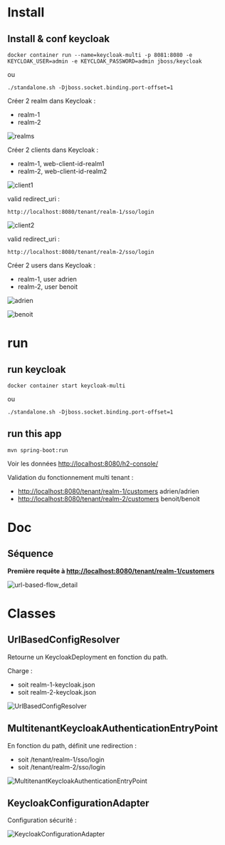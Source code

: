 # Install

## Install & conf keycloak
```
docker container run --name=keycloak-multi -p 8081:8080 -e KEYCLOAK_USER=admin -e KEYCLOAK_PASSWORD=admin jboss/keycloak
```
ou
```
./standalone.sh -Djboss.socket.binding.port-offset=1
```

Créer 2 realm dans Keycloak :
* realm-1
* realm-2

![realms](./doc/realms.png?raw=true)

Créer 2 clients dans Keycloak :
* realm-1, web-client-id-realm1
* realm-2, web-client-id-realm2

![client1](./doc/client1.png?raw=true)

valid redirect_uri :
```
http://localhost:8080/tenant/realm-1/sso/login
```

![client2](./doc/client2.png?raw=true)

valid redirect_uri :
```
http://localhost:8080/tenant/realm-2/sso/login
```

Créer 2 users dans Keycloak :
* realm-1, user adrien
* realm-2, user benoit

![adrien](./doc/adrien.png?raw=true)

![benoit](./doc/benoit.png?raw=true)

# run

## run keycloak
```
docker container start keycloak-multi
```
ou
```
./standalone.sh -Djboss.socket.binding.port-offset=1
```

## run this app
```
mvn spring-boot:run
```
Voir les données
[http://localhost:8080/h2-console/](http://localhost:8080/h2-console/)

Validation du fonctionnement multi tenant :
* [http://localhost:8080/tenant/realm-1/customers](http://localhost:8080/tenant/realm-1/customers)
adrien/adrien
* [http://localhost:8080/tenant/realm-2/customers](http://localhost:8080/tenant/realm-2/customers)
benoit/benoit

# Doc

## Séquence

**Première requête à [http://localhost:8080/tenant/realm-1/customers](http://localhost:8080/tenant/realm-1/customers)**

![url-based-flow_detail](./doc/url-based-flow_detail.png?raw=true)

# Classes

## UrlBasedConfigResolver

Retourne un KeycloakDeployment en fonction du path.

Charge :
* soit realm-1-keycloak.json
* soit realm-2-keycloak.json

![UrlBasedConfigResolver](./doc/UrlBasedConfigResolver.png?raw=true)

## MultitenantKeycloakAuthenticationEntryPoint

En fonction du path, définit une redirection :
* soit /tenant/realm-1/sso/login
* soit /tenant/realm-2/sso/login

![MultitenantKeycloakAuthenticationEntryPoint](./doc/keycloak_2.png?raw=true)

## KeycloakConfigurationAdapter

Configuration sécurité :

![KeycloakConfigurationAdapter](./doc/keycloak_3.png?raw=true)

